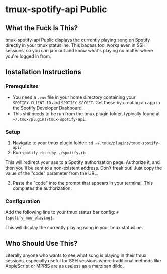 # tmux-spotify-api Public

## What the Fuck Is This?
tmux-spotify-api Public displays the currently playing song on Spotify directly in your tmux statusline. This badass tool works even in SSH sessions, so you can jam out and know what's playing no matter where you're logged in from.

## Installation Instructions

### Prerequisites
- You need a `.env` file in your home directory containing your `SPOTIFY_CLIENT_ID` and `SPOTIFY_SECRET`. Get these by creating an app in the Spotify Developer Dashboard.
- This shit needs to be run from the tmux plugin folder, typically found at `~/.tmux/plugins/tmux-spotify-api`.

### Setup
1. Navigate to your tmux plugin folder: `cd ~/.tmux/plugins/tmux-spotify-api/`
2. Run `spotify.rb`: `ruby ./spotify.rb`

This will redirect your ass to a Spotify authorization page. Authorize it, and then you'll be sent to a non-existent address. Don't freak out! Just copy the value of the "code" parameter from the URL.

3. Paste the "code" into the prompt that appears in your terminal. This completes the authorization.

### Configuration
Add the following line to your tmux status bar config: `#{spotify_now_playing}`.

This will display the currently playing song in your tmux statusline.

## Who Should Use This?
Literally anyone who wants to see what song is playing in their tmux sessions, especially useful for SSH sessions where traditional methods like AppleScript or MPRIS are as useless as a marzipan dildo.

